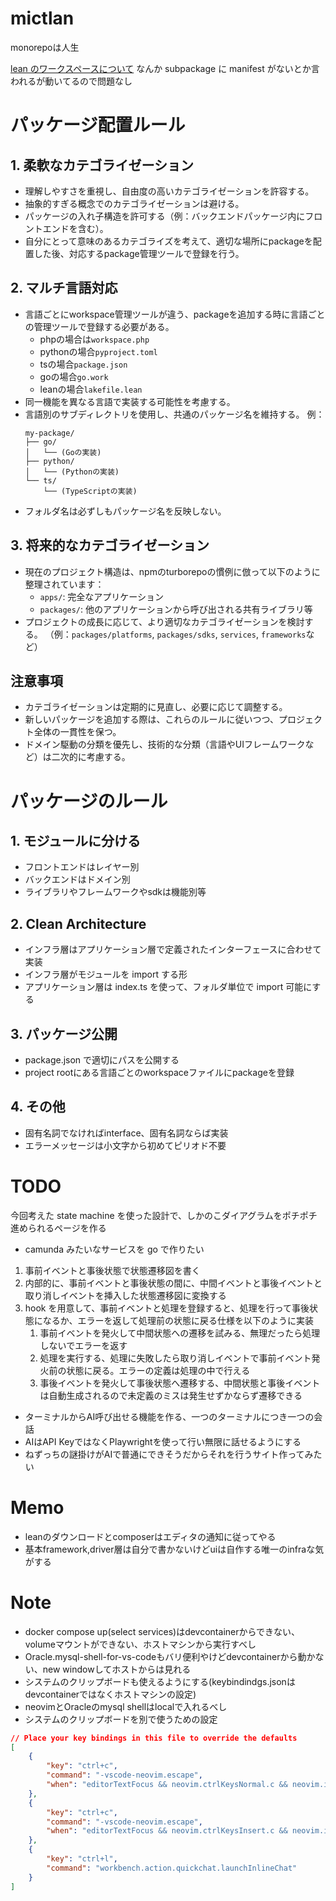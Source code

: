# mictlan

monorepoは人生

[lean のワークスペースについて](https://github.com/leanprover/lean4/blob/master/src/lake/README.md)
なんか subpackage に manifest がないとか言われるが動いてるので問題なし

# パッケージ配置ルール

## 1. 柔軟なカテゴライゼーション

- 理解しやすさを重視し、自由度の高いカテゴライゼーションを許容する。
- 抽象的すぎる概念でのカテゴライゼーションは避ける。
- パッケージの入れ子構造を許可する（例：バックエンドパッケージ内にフロントエンドを含む）。
- 自分にとって意味のあるカテゴライズを考えて、適切な場所にpackageを配置した後、対応するpackage管理ツールで登録を行う。

## 2. マルチ言語対応

- 言語ごとにworkspace管理ツールが違う、packageを追加する時に言語ごとの管理ツールで登録する必要がある。
  - phpの場合は`workspace.php`
  - pythonの場合`pyproject.toml`
  - tsの場合`package.json`
  - goの場合`go.work`
  - leanの場合`lakefile.lean`
- 同一機能を異なる言語で実装する可能性を考慮する。
- 言語別のサブディレクトリを使用し、共通のパッケージ名を維持する。
  例：
  ```
  my-package/
  ├── go/
  │   └── (Goの実装)
  ├── python/
  │   └── (Pythonの実装)
  └── ts/
      └── (TypeScriptの実装)
  ```
- フォルダ名は必ずしもパッケージ名を反映しない。

## 3. 将来的なカテゴライゼーション

- 現在のプロジェクト構造は、npmのturborepoの慣例に倣って以下のように整理されています：
  - `apps/`: 完全なアプリケーション
  - `packages/`: 他のアプリケーションから呼び出される共有ライブラリ等
- プロジェクトの成長に応じて、より適切なカテゴライゼーションを検討する。
  （例：`packages/platforms`, `packages/sdks`, `services`, `frameworks`など）

## 注意事項

- カテゴライゼーションは定期的に見直し、必要に応じて調整する。
- 新しいパッケージを追加する際は、これらのルールに従いつつ、プロジェクト全体の一貫性を保つ。
- ドメイン駆動の分類を優先し、技術的な分類（言語やUIフレームワークなど）は二次的に考慮する。

# パッケージのルール

## 1. モジュールに分ける

- フロントエンドはレイヤー別
- バックエンドはドメイン別
- ライブラリやフレームワークやsdkは機能別等

## 2. Clean Architecture

- インフラ層はアプリケーション層で定義されたインターフェースに合わせて実装
- インフラ層がモジュールを import する形
- アプリケーション層は index.ts を使って、フォルダ単位で import 可能にする

## 3. パッケージ公開

- package.json で適切にパスを公開する
- project rootにある言語ごとのworkspaceファイルにpackageを登録

## 4. その他

- 固有名詞でなければinterface、固有名詞ならば実装
- エラーメッセージは小文字から初めてピリオド不要

# TODO

今回考えた state machine を使った設計で、しかのこダイアグラムをポチポチ進められるページを作る

- camunda みたいなサービスを go で作りたい

1. 事前イベントと事後状態で状態遷移図を書く
2. 内部的に、事前イベントと事後状態の間に、中間イベントと事後イベントと取り消しイベントを挿入した状態遷移図に変換する
3. hook を用意して、事前イベントと処理を登録すると、処理を行って事後状態になるか、エラーを返して処理前の状態に戻る仕様を以下のように実装
   1. 事前イベントを発火して中間状態への遷移を試みる、無理だったら処理しないでエラーを返す
   2. 処理を実行する、処理に失敗したら取り消しイベントで事前イベント発火前の状態に戻る。エラーの定義は処理の中で行える
   3. 事後イベントを発火して事後状態へ遷移する、中間状態と事後イベントは自動生成されるので未定義のミスは発生せずかならず遷移できる

- ターミナルからAI呼び出せる機能を作る、一つのターミナルにつき一つの会話
- AIはAPI KeyではなくPlaywrightを使って行い無限に話せるようにする
- ねずっちの謎掛けがAIで普通にできそうだからそれを行うサイト作ってみたい

# Memo

- leanのダウンロードとcomposerはエディタの通知に従ってやる
- 基本framework,driver層は自分で書かないけどuiは自作する唯一のinfraな気がする

# Note

- docker compose up(select services)はdevcontainerからできない、volumeマウントができない、ホストマシンから実行すべし
- Oracle.mysql-shell-for-vs-codeもバリ便利やけどdevcontainerから動かない、new windowしてホストからは見れる
- システムのクリップボードも使えるようにする(keybindindgs.jsonはdevcontainerではなくホストマシンの設定)
- neovimとOracleのmysql shellはlocalで入れるべし
- システムのクリップボードを別で使うための設定
```json
// Place your key bindings in this file to override the defaults
[
    {
        "key": "ctrl+c",
        "command": "-vscode-neovim.escape",
        "when": "editorTextFocus && neovim.ctrlKeysNormal.c && neovim.init && !dirtyDiffVisible && !findWidgetVisible && !inReferenceSearchEditor && !markersNavigationVisible && !notebookCellFocused && !notificationCenterVisible && !parameterHintsVisible && !referenceSearchVisible && neovim.mode == 'normal' && editorLangId not in 'neovim.editorLangIdExclusions'"
    },
    {
        "key": "ctrl+c",
        "command": "-vscode-neovim.escape",
        "when": "editorTextFocus && neovim.ctrlKeysInsert.c && neovim.init && neovim.mode != 'normal' && editorLangId not in 'neovim.editorLangIdExclusions'"
    },
    {
        "key": "ctrl+l",
        "command": "workbench.action.quickchat.launchInlineChat"
    }
]
```
